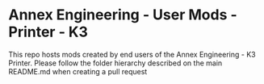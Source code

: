 # Annex Engineering - User Mods - Printer - K3

This repo hosts mods created by end users of the Annex Engineering - K3 Printer. Please follow the folder hierarchy described on the main README.md when creating a pull request